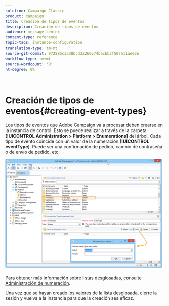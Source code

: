 ```yaml
---
solution: Campaign Classic
product: campaign
title: Creación de tipos de eventos
description: Creación de tipos de eventos
audience: message-center
content-type: reference
topic-tags: instance-configuration
translation-type: tm+mt
source-git-commit: 972885c3a38bcd3a260574bacbb3f507e11ae05b
workflow-type: tm+mt
source-wordcount: '0'
ht-degree: 0%

---
```



# Creación de tipos de eventos{#creating-event-types}

Los tipos de eventos que Adobe Campaign va a procesar deben crearse en la instancia de control. Esto se puede realizar a través de la carpeta **[!UICONTROL Administration > Platform > Enumerations]** del árbol. Cada tipo de evento coincide con un valor de la numeración **[!UICONTROL eventType]**. Puede ser una confirmación de pedido, cambio de contraseña o de envío de pedido, etc.

![](assets/messagecenter_eventtype_enum_001.png)

Para obtener más información sobre listas desglosadas, consulte [Administración de numeración](../../platform/using/managing-enumerations.md).

Una vez que se hayan creado los valores de la lista desglosada, cierre la sesión y vuelva a la instancia para que la creación sea eficaz.
